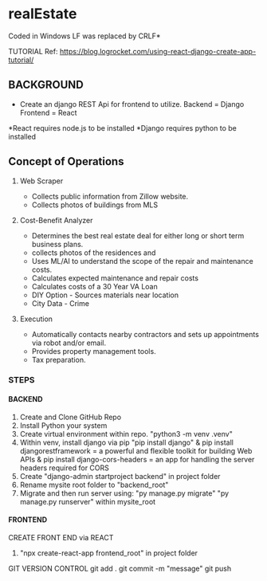 # realEstate
Coded in Windows
LF was replaced by CRLF*

TUTORIAL
Ref: https://blog.logrocket.com/using-react-django-create-app-tutorial/

## BACKGROUND
* Create an django REST Api for frontend to utilize.
Backend = Django 
Frontend = React

*React requires node.js to be installed
*Django requires python to be installed

## Concept of Operations
1. Web Scraper
   - Collects public information from Zillow website.
   - Collects photos of buildings from MLS
2. Cost-Benefit Analyzer
   - Determines the best real estate deal for either long or short term business plans.
   - collects photos of the residences and 
   - Uses ML/AI to understand the scope of the repair and maintenance costs.
   - Calculates expected maintenance and repair costs 
   - Calculates costs of a 30 Year VA Loan
   - DIY Option - Sources materials near location
   - City Data - Crime

3. Execution 
   - Automatically contacts nearby contractors and sets up appointments via robot and/or email.
   - Provides property management tools.
   - Tax preparation.

### STEPS

#### BACKEND
1. Create and Clone GitHub Repo 
2. Install Python your system
3. Create virtual environment within repo. 
"python3 -m venv .venv"
4. Within venv, install django via pip 
"pip install django"
& pip install djangorestframework = a powerful and flexible toolkit for building Web APIs
& pip install django-cors-headers = an app for handling the server headers required for CORS
5. Create "django-admin startproject backend" in project folder
6. Rename mysite root folder to "backend_root"
7. Migrate and then run server using:
"py manage.py migrate"
"py manage.py runserver"
within mysite_root

#### FRONTEND
CREATE FRONT END via REACT
1. "npx create-react-app frontend_root" in project folder

GIT VERSION CONTROL
git add .
git commit -m "message"
git push